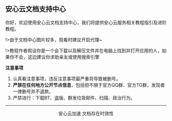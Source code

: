 ##  安心云文档支持中心


你好，欢迎使用安心云文档支持中心，我们将提供安心云服务相关教程指引及进阶教程。

!>由于文档中心图片较多，观看时建议开启代理~


!>教程作者假设你是一个会下载以及解压文件并在电脑上找到并打开应用的人，如果你不会，这边建议你求助亲友或使用搜索引擎

**注意事项**
1. 认真看注意事项，违反注意事项最严重将导致被删号。
2. **严禁在任何地方公开节点信息**，包括但不限于官方QQ群、官方TG群，发现者一律删号并不退款。
3. 严禁进行：下载BT、盗版、群发垃圾邮件、扫描、政治行为。



---

<center> 安心云加速 文档存在时效性 <center>

